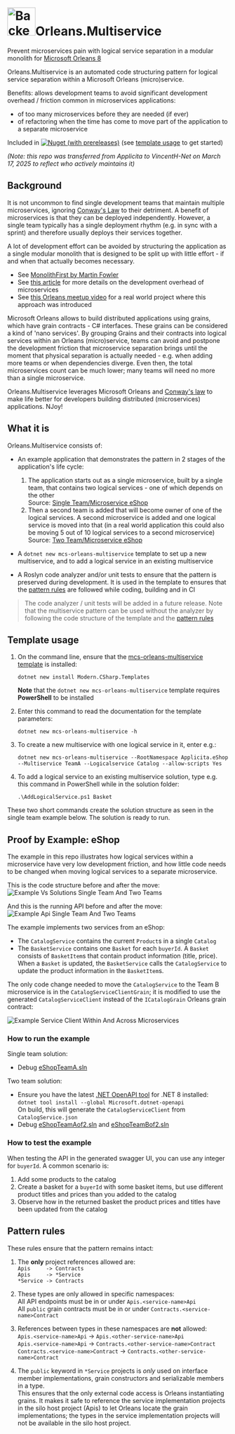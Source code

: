 ﻿# <img src="img/CSharp-Toolkit-Icon.png" alt="Backend Toolkit" width="64px" />Orleans.Multiservice
Prevent microservices pain with logical service separation in a modular monolith for [Microsoft Orleans 8](https://learn.microsoft.com/en-us/dotnet/orleans/)

Orleans.Multiservice is an automated code structuring pattern for logical service separation within a Microsoft Orleans (micro)service.

Benefits: allows development teams to avoid significant development overhead / friction common in microservices applications:
- of too many microservices before they are needed (if ever)
- of refactoring when the time has come to move part of the application to a separate microservice

Included in [![Nuget (with prereleases)](https://img.shields.io/nuget/vpre/Modern.CSharp.Templates?color=gold&label=NuGet:%20Modern.CSharp.Templates&style=plastic)](https://www.nuget.org/packages/Modern.CSharp.Templates) (see [template usage](#template-usage) to get started)

_(Note: this repo was transferred from Applicita to VincentH-Net on March 17, 2025 to reflect who actively maintains it)_

## Background
It is not uncommon to find single development teams that maintain multiple microservices, ignoring [Conway's Law](https://martinfowler.com/bliki/ConwaysLaw.html) to their detriment. A benefit of microservices is that they can be deployed independently. However, a single team typically has a single deployment rhythm (e.g. in sync with a sprint) and therefore usually deploys their services together.

A lot of development effort can be avoided by structuring the application as a single modular monolith that is designed to be split up with little effort - if and when that actually becomes necessary.
- See [MonolithFirst by Martin Fowler](https://martinfowler.com/bliki/MonolithFirst.html)
- See [this article](https://www.fearofoblivion.com/build-a-modular-monolith-first) for more details on the development overhead of microservices
- See [this Orleans meetup video](https://www.youtube.com/watch?v=dWwxKHclco8) for a real world project where this approach was introduced

Microsoft Orleans allows to build distributed applications using grains, which have grain contracts - C# interfaces. These grains can be considered a kind of 'nano services'. By grouping Grains and their contracts into logical services within an Orleans (micro)service, teams can avoid and postpone the development friction that microservice separation brings until the moment that physical separation is actually needed - e.g. when adding more teams or when dependencies diverge. Even then, the total microservices count can be much lower; many teams will need no more than a single microservice.

Orleans.Multiservice leverages Microsoft Orleans and [Conway's law](https://martinfowler.com/bliki/ConwaysLaw.html) to make life better for developers building distributed (microservices) applications. NJoy!

## What it is
Orleans.Multiservice consists of:
- An example application that demonstrates the pattern in 2 stages of the application's life cycle:

  1) The application starts out as a single microservice, built by a single team, that contains two logical services - one of which depends on the other<br />
     Source: [Single Team/Microservice eShop](https://github.com/Applicita/Orleans.Multiservice/tree/main/src/Example/eShopBySingleTeam/TeamA)
  2) Then a second team is added that will become owner of one of the logical services. A second microservice is added and one logical service is moved into that (in a real world application this could also be moving 5 out of 10 logical services to a second microservice)<br />
     Source: [Two Team/Microservice eShop](https://github.com/Applicita/Orleans.Multiservice/tree/main/src/Example/eShopByTwoTeams)

- A `dotnet new mcs-orleans-multiservice` template to set up a new multiservice, and to add a logical service in an existing multiservice

- A Roslyn code analyzer and/or unit tests to ensure that the pattern is preserved during development. It is used in the template to ensures that the [pattern rules](#pattern-rules) are followed while coding, building and in CI

> The code analyzer / unit tests will be added in a future release. Note that the multiservice pattern can be used without the analyzer by following the code structure of the template and the [pattern rules](#pattern-rules)

## Template usage
1) On the command line, ensure that the [mcs-orleans-multiservice template](https://github.com/Applicita/Modern.CSharp.Templates#readme) is installed:
    ```
    dotnet new install Modern.CSharp.Templates
    ```
    **Note** that the `dotnet new mcs-orleans-multiservice` template requires **PowerShell** to be installed

2) Enter this command to read the documentation for the template parameters:
    ```
    dotnet new mcs-orleans-multiservice -h
    ```

3) To create a new multiservice with one logical service in it, enter e.g.:
    ```
    dotnet new mcs-orleans-multiservice --RootNamespace Applicita.eShop --Multiservice TeamA --Logicalservice Catalog --allow-scripts Yes
    ```

4) To add a logical service to an existing multiservice solution, type e.g. this command in PowerShell while in the solution folder:
    ```
    .\AddLogicalService.ps1 Basket
    ```

These two short commands create the solution structure as seen in the single team example below. The solution is ready to run.

## Proof by Example: eShop
The example in this repo illustrates how logical services within a microservice have very low development friction, and how little code needs to be changed when moving logical services to a separate microservice.

This is the code structure before and after the move:
![Example Vs Solutions Single Team And Two Teams](img/Example-vs-solutions-single-team-and-two-teams.png)

And this is the running API before and after the move:
![Example Api Single Team And Two Teams](img/Example-api-single-team-and-two-teams.png)

The example implements two services from an eShop:
- The `CatalogService` contains the current `Product`s in a single `Catalog`
- The `BasketService` contains one `Basket` for each `buyerId`. A `Basket` consists of `BasketItem`s that contain product information (title, price). When a `Basket` is updated, the `BasketService` calls the `CatalogService` to update the product information in the `BasketItem`s.

The only code change needed to move the `CatalogService` to the Team B microservice is in the `CatalogServiceClientGrain`; it is modified to use the generated `CatalogServiceClient` instead of the `ICatalogGrain` Orleans grain contract:

![Example Service Client Within And Across Microservices](img/Example-service-client-within-and-across-microservices.png)

### How to run the example
Single team solution:
- Debug [eShopTeamA.sln](https://github.com/Applicita/Orleans.Multiservice/tree/main/src/Example/eShopBySingleTeam/TeamA)

Two team solution:
- Ensure you have the latest [.NET OpenAPI tool](https://learn.microsoft.com/en-us/aspnet/core/web-api/microsoft.dotnet-openapi?view=aspnetcore-8.0) for .NET 8 installed:<br />
  `dotnet tool install --global Microsoft.dotnet-openapi`<br />
  On build, this will generate the `CatalogServiceClient` from `CatalogService.json`
- Debug [eShopTeamAof2.sln](https://github.com/Applicita/Orleans.Multiservice/tree/main/src/Example/eShopByTwoTeams/TeamA) and [eShopTeamBof2.sln](https://github.com/Applicita/Orleans.Multiservice/tree/main/src/Example/eShopByTwoTeams/TeamB)

### How to test the example
When testing the API in the generated swagger UI, you can use any integer for `buyerId`.
A common scenario is:
1) Add some products to the catalog
2) Create a basket for a `buyerId` with some basket items, but use different product titles and prices than you added to the catalog
3) Observe how in the returned basket the product prices and titles have been updated from the catalog

## Pattern rules
These rules ensure that the pattern remains intact:
1) The **only** project references allowed are:<br />
   `Apis     -> Contracts`<br />
   `Apis     -> *Service`<br />
   `*Service -> Contracts`

2) These types are only allowed in specific namespaces:<br />
   All API endpoints must be in or under `Apis.<service-name>Api`<br />
   All `public` grain contracts must be in or under `Contracts.<service-name>Contract`<br />

3) References between types in these namespaces are **not** allowed:<br />
   `Apis.<service-name>Api`           -> `Apis.<other-service-name>Api`<br />
   `Apis.<service-name>Api`           -> `Contracts.<other-service-name>Contract`<br />
   `Contracts.<service-name>Contract` -> `Contracts.<other-service-name>Contract`<br />

4) The `public` keyword in `*Service` projects is *only* used on interface member implementations, grain constructors and serializable members in a type.<br />
  This ensures that the only external code access is Orleans instantiating grains. It makes it safe to reference the service implementation projects in the silo host project (Apis) to let Orleans locate the grain implementations; the types in the service implementation projects will not be available in the silo host project.
